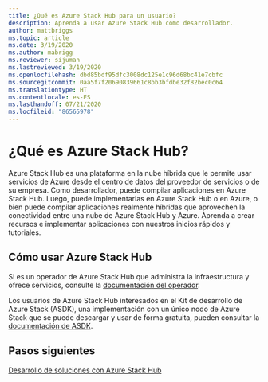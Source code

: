 ```yaml
---
title: ¿Qué es Azure Stack Hub para un usuario?
description: Aprenda a usar Azure Stack Hub como desarrollador.
author: mattbriggs
ms.topic: article
ms.date: 3/19/2020
ms.author: mabrigg
ms.reviewer: sijuman
ms.lastreviewed: 3/19/2020
ms.openlocfilehash: dbd85bdf95dfc3008dc125e1c96d68bc41e7cbfc
ms.sourcegitcommit: 0aa5f7f20690839661c8bb3bfdbe32f82bec0c64
ms.translationtype: HT
ms.contentlocale: es-ES
ms.lasthandoff: 07/21/2020
ms.locfileid: "86565978"
---
```

# <a name="what-is-azure-stack-hub"></a>¿Qué es Azure Stack Hub?

Azure Stack Hub es una plataforma en la nube híbrida que le permite usar servicios de Azure desde el centro de datos del proveedor de servicios o de su empresa. Como desarrollador, puede compilar aplicaciones en Azure Stack Hub. Luego, puede implementarlas en Azure Stack Hub o en Azure, o bien puede compilar aplicaciones realmente híbridas que aprovechen la conectividad entre una nube de Azure Stack Hub y Azure. Aprenda a crear recursos e implementar aplicaciones con nuestros inicios rápidos y tutoriales.

## <a name="how-to-use-azure-stack-hub"></a>Cómo usar Azure Stack Hub

Si es un operador de Azure Stack Hub que administra la infraestructura y ofrece servicios, consulte la [documentación del operador](../operator/index.yml).

Los usuarios de Azure Stack Hub interesados en el Kit de desarrollo de Azure Stack (ASDK), una implementación con un único nodo de Azure Stack que se puede descargar y usar de forma gratuita, pueden consultar la [documentación de ASDK](../asdk/index.yml).

## <a name="next-steps"></a>Pasos siguientes

[Desarrollo de soluciones con Azure Stack Hub](azure-stack-dev-start.md)
